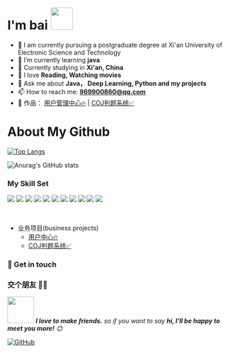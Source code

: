 # I'm bai  <img src="https://media.giphy.com/media/12oufCB0MyZ1Go/giphy.gif" width="50">

- 🔭 I am currently pursuing a postgraduate degree at Xi'an University of Electronic Science and Technology
- 🌱 I’m currently learning **java**
- 👯 Currently studying in **Xi'an, China**
- 🤔 I love **Reading, Watching movies**
- 💬 Ask me about **Java， Deep Learning, Python and my projects**
- 📫 How to reach me: **969900860@qq.com**
- 🏡 作品： <a href="https://github.com/bai-xiaosheng/friends" target="_blank">用户管理中心🔥</a> |  <a href="很快就会做出来" target="_blank">COJ判题系统✅</a> 

# About My Github
[![Top Langs](https://github-readme-stats.vercel.app/api/top-langs/?username=bai-xiaosheng)](https://github.com/bai-xiaosheng/github-readme-stats)

![Anurag's GitHub stats](https://github-readme-stats.vercel.app/api?username=bai-xiaosheng&show_icons=true&theme=tokyonight)

### My Skill Set  
![](https://img.shields.io/badge/-Java-4C7491?style=flat-square&logo=java&logoColor=fff)
![](https://img.shields.io/badge/-Spring-5FB832?style=flat-square&logo=Spring&logoColor=fff)
![](https://img.shields.io/badge/-Python-3e74a2?style=flat-square&logo=Python&logoColor=fff)
![](https://img.shields.io/badge/-Node.js-339933?style=flat-square&logo=Node.js&logoColor=fff)
![](https://img.shields.io/badge/-Vue-4fc08d?style=flat-square&logo=Vue.js&logoColor=fff)
![](https://img.shields.io/badge/-React-2d98ce?style=flat-square&logo=React&logoColor=fff)
![](https://img.shields.io/badge/-Docker-2496ED?style=flat-square&logo=Docker&logoColor=fff)
![](https://img.shields.io/badge/-Linux-000000?style=flat-square&logo=Linux&logoColor=fff)
![](https://img.shields.io/badge/-MySQL-4479A1?style=flat-square&logo=MySQL&logoColor=fff)
![](https://img.shields.io/badge/-Redis-DC382D?style=flat-square&logo=Redis&logoColor=fff)
![](https://img.shields.io/badge/-Git-E84E31?style=flat-square&logo=Git&logoColor=fff)


<br/>  


- 业务项目(business projects)
  - [用户中心🔥](https://github.com/bai-xiaosheng/friends)
  - [COJ判题系统✅](很快)



### 🎉 Get in touch
### 交个朋友 👬🏻

<img src="https://media.giphy.com/media/LnQjpWaON8nhr21vNW/giphy.gif" width="60"> <em><b>I love to make friends.</b> so if you want to say <b>hi, I'll be happy to meet you more!</b> 😊</em>

[![GitHub](https://img.shields.io/badge/GitHub-grey?logo=github)](https://github.com/lhccong)
